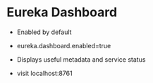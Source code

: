 # Eureka Dashboard

- Enabled by default
- eureka.dashboard.enabled=true

- Displays useful metadata and service status

- visit localhost:8761
